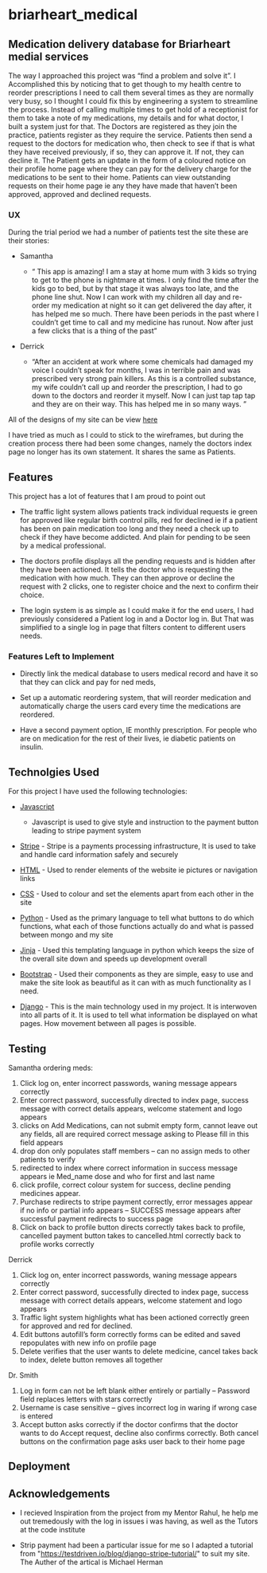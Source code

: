 # briarheart_medical
## Medication delivery database for Briarheart medial services  

The way I approached this project was “find a problem and solve it”.  I Accomplished this by noticing that to get though to my health centre to reorder prescriptions I need to call them several times as they are normally very busy, so I thought I could fix this by engineering a system to streamline the process. Instead of calling multiple times to get hold of a receptionist for them to take a note of my medications, my details and for what doctor, I built a system just for that. The Doctors are registered as they join the practice, patients register as they require the service. Patients then send a request to the doctors for medication who, then check to see if that is what they have received previously, if so, they can approve it. If not, they can decline it. The Patient gets an update in the form of a coloured notice on their profile home page where they can pay for the delivery charge for the medications to be sent to their home. Patients can view outstanding requests on their home page ie any they have made that haven’t been approved, approved and declined requests.

### UX

During the trial period we had a number of patients test the site these are their stories:


-	Samantha 
    - “ This app is amazing! I am a stay at home mum with 3 kids so trying to get to the phone is nightmare at times. I only find the time after the kids go to bed, but by that stage it was always too late, and the phone line shut. Now I can work with my children all day and re-order my medication at night so it can get delivered the day after, it has helped me so much. There have been periods in the past where I couldn’t get time to call and my medicine has runout. Now after just a few clicks that is a thing of the past”


- Derrick
    - “After an accident at work where some chemicals had damaged my voice I couldn’t speak for months, I was in terrible pain and was prescribed very strong pain killers. As this is a controlled substance, my wife couldn’t call up and reorder the prescription, I had to go down to the doctors and reorder it myself. Now I can just tap tap tap and they are on their way. This has helped me in so many ways. ”
 

All of the designs of my site can be view [here](…/wireframes/Wireframes.pdf)
 
I have tried as much as I could to stick to the wireframes, but during the creation process there had been some changes, namely the doctors index page no longer has its own statement. It shares the same as Patients.

## Features

This project has a lot of features that I am proud to point out

-	The traffic light system allows patients track individual requests ie green for approved like regular birth control pills, red for declined ie if a patient has been on pain medication too long and they need a check up to check if they have become addicted. And plain for pending to be seen by a medical professional. 
	

-	The doctors profile displays all the pending requests and is hidden after they have been actioned. It tells the doctor who is requesting the medication with how much. They can then approve or decline the request with 2 clicks, one to register choice and the next to confirm their choice. 
	

-	The login system is as simple as I could make it for the end users, I had previously considered a Patient log in and a Doctor log in. But That was simplified to a single log in page that filters content to different users needs. 
	

### Features Left to Implement

-	Directly link the medical database to users medical record and have it so that they can click and pay for ned meds, 
	

-	Set up a automatic reordering system, that will reorder medication and automatically charge the users card every time the medications are reordered. 


-	Have a second payment option, IE monthly prescription. For people who are on medication for the rest of their lives, ie diabetic patients on insulin. 


## Technolgies Used

For this project I have used the following technologies:


-	 [Javascript](https://www.javascript.com/)
        -	Javascript is used to give style and instruction to the payment button leading to stripe payment system
-	[Stripe](https://stripe.com/gb)
        -	Stripe is a payments processing infrastructure, It is used to take and handle card information safely and securely
-	[HTML]( https://html5.org/)
        -	Used to render elements of the website ie pictures or navigation links
-	[CSS]( https://www.w3.org/Style/CSS/Overview.en.html)
        -	Used to colour and set the elements apart from each other in the site

-	[Python]( https://www.python.org/)
        -	Used as the primary language to tell what buttons to do which functions, what each of those functions actually do and what is passed between mongo and my site

-	[Jinja]( https://jinja.palletsprojects.com/en/2.11.x/)
        -	Used this templating language in python which keeps the size of the overall site down and speeds up development overall

-	[Bootstrap]( https://getbootstrap.com/)
        -	Used their components as they are simple, easy to use and make the site look as beautiful as it can with as much functionality as I need.

-	[Django]( https://www.djangoproject.com/)
        -	This is the main technology used in my project. It is interwoven into all parts of it. It is  used to tell what information  be displayed on what pages. How movement between all pages is possible. 
   

## Testing

Samantha ordering meds:
1.	Click log on, enter incorrect passwords, waning message appears correctly
2.	Enter correct password, successfully directed to index page, success message with correct details appears, welcome statement and logo appears
3.	clicks on Add Medications, can not submit empty form, cannot leave out any fields, all are required correct message asking to Please fill in this field appears
4.	drop don only populates staff members – can no assign meds to other patients to verify
5.	redirected to index where correct information in success message appears ie Med_name dose and who for first and last name
6.	click profile, correct colour system for success, decline pending medicines appear.
7.	Purchase redirects to stripe payment correctly, error messages appear if no info or partial info appears – SUCCESS message appears after successful payment redirects to success page
8.	Click on back to profile button directs correctly takes back to profile, cancelled payment button takes to cancelled.html correctly back to profile works correctly
	

Derrick
1.	Click log on, enter incorrect passwords, waning message appears correctly
2.	Enter correct password, successfully directed to index page, success message with correct details appears, welcome statement and logo appears
3.	Traffic light system highlights what has been actioned correctly green for approved and red for declined. 
4.	Edit buttons autofill’s form correctly forms can be edited and saved repopulates with new info on profile page
5.	Delete verifies that the user wants to delete medicine, cancel takes back to index, delete button removes all together
	

Dr. Smith
1.	Log in form can not be left blank either entirely or partially – Password field replaces letters with stars correctly
2.	Username is case sensitive – gives incorrect log in waring if wrong case is entered
3.	 Accept button asks correctly if the doctor confirms that the doctor wants to do Accept request, decline also confirms correctly. Both cancel buttons on the confirmation page asks user back to their home page 


## Deployment



## Acknowledgements

- I recieved Inspiration from the project from my Mentor Rahul, he help me out tremedously with the log in issues i was having, as well as the Tutors at the code institute

- Strip payment had been a particular issue for me so I adapted a tutorial from "https://testdriven.io/blog/django-stripe-tutorial/" to suit my site. The Auther of the artical is Michael Herman

